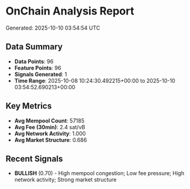 # OnChain Analysis Report
Generated: 2025-10-10 03:54:54 UTC

## Data Summary
- **Data Points**: 96
- **Feature Points**: 96
- **Signals Generated**: 1
- **Time Range**: 2025-10-08 10:24:30.492215+00:00 to 2025-10-10 03:54:52.690213+00:00

## Key Metrics
- **Avg Mempool Count**: 57185
- **Avg Fee (30min)**: 2.4 sat/vB
- **Avg Network Activity**: 1.000
- **Avg Market Structure**: 0.686

## Recent Signals
- **BULLISH** (0.70) - High mempool congestion; Low fee pressure; High network activity; Strong market structure
